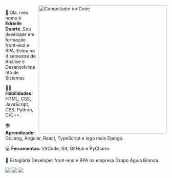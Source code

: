 
<img src="https://raw.githubusercontent.com/MicaelliMedeiros/micaellimedeiros/master/image/computer-illustration.png" min-width="400px" max-width="400px" width="400px" align="right" alt="Computador iuriCode">
<p> 👋 Ola, meu nome é <strong>Edrielle Duarte</strong>. Sou developer em formação front-end e RPA. Estou no 4 semestre de Análise e Desenvolvimento de Sistemas</p>
<p> 👩‍💻 <strong>Habilidades:</strong> HTML, CSS, JavaScript, CSS, Python, C/C++. </p>
<p>📚  <strong>Aprendizado:</strong> GoLang, Angular, React, TypeScript e logo mais Django. </p>
<p>💻  <strong>Ferramentas: </strong> VSCode, Git, GitHub e PyCharm. </p>
<p>💼 Estagiária Developer front-end e RPA na empresa Grupo Águia Branca. </p>


<p align="left">
  <a href="#" alt="Gmail">
  <img src="https://img.shields.io/badge/-Gmail-FF0000?style=flat-square&labelColor=FF0000&logo=gmail&logoColor=white&link=LINK-DO-SEU-EMAIL" /></a>

  <a href="https://www.linkedin.com/in/edrielleduarte/" alt="Linkedin">
  <img src="https://img.shields.io/badge/-Linkedin-0e76a8?style=flat-square&logo=Linkedin&logoColor=white&link=LINK-DO-SEU-LINKEDIN"/></a>
  
  <a href="https://www.instagram.com/edrielleduarte/" alt="Instagram">
  <img src="https://img.shields.io/badge/-Instagram-DF0174?style=flat-square&labelColor=DF0174&logo=instagram&logoColor=white&link=LINK-DO-SEU-INSTAGRAM"/></a>
</p>  

    
